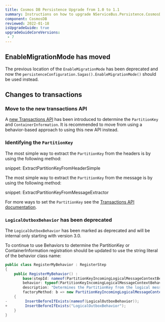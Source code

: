 ```yaml
---
title: Cosmos DB Persistence Upgrade from 1.0 to 1.1
summary: Instructions on how to upgrade NServiceBus.Persistence.CosmosDB 1.0 to 1.1
component: CosmosDB
reviewed: 2022-01-18
isUpgradeGuide: true
upgradeGuideCoreVersions:
 - 7
---
```


## EnableMigrationMode has moved

The previous location of the `EnableMigrationMode` has been deprecated and now the `persistenceConfiguration.Sagas().EnableMigrationMode()` should be used instead.

## Changes to transactions

### Move to the new transactions API

A [new Transactions API](/persistence/cosmosdb/transactions.md) has been introduced to determine the `PartitionKey` and `ContainerInformation`. It is recommended to move from using a behavior-based approach to using this new API instead.

### Identifying the `PartitionKey`

The most simple way to extract the `PartitionKey` from the headers is by using the following method:

snippet: ExtractPartitionKeyFromHeaderSimple

The most simple way to extract the `PartitionKey` from the message is by using the following method:

snippet: ExtractPartitionKeyFromMessageExtractor

For more ways to set the `PartitionKey` see the [Transactions API documentation](/persistence/cosmosdb/transactions.md).

### `LogicalOutboxBehavior` has been deprecated

The `LogicalOutboxBehavior` has been marked as deprecated and will be internal only starting with version 3.0.

To continue to use Behaviors to determine the PartitionKey or ContainerInformation registration should be updated to use the string literal of the behavior class name:

```csharp
public class RegisterMyBehavior : RegisterStep
{
    public RegisterMyBehavior() :
        base(stepId: nameof(PartitionKeyIncomingLogicalMessageContextBehavior),
        behavior: typeof(PartitionKeyIncomingLogicalMessageContextBehavior),
        description: "Determines the PartitionKey from the logical message",
        factoryMethod: b => new PartitionKeyIncomingLogicalMessageContextBehavior())
    {
-        InsertBeforeIfExists(nameof(LogicalOutboxBehavior));    
+        InsertBeforeIfExists("LogicalOutboxBehavior");
    }
}
```
